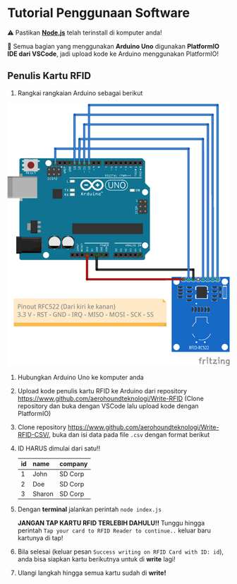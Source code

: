 # Tutorial Penggunaan Software

⚠️ Pastikan **[Node.js](https://nodejs.org/en)** telah terinstall di komputer anda!

📌 Semua bagian yang menggunakan **Arduino Uno** digunakan **PlatformIO IDE dari VSCode**, jadi upload kode ke Arduino menggunakan PlatformIO!

## Penulis Kartu RFID

1. Rangkai rangkaian Arduino sebagai berikut

![Rangkaian Arduino dan RFID](rangkaian.png)

1. Hubungkan Arduino Uno ke komputer anda
2. Upload kode penulis kartu RFID ke Arduino dari repository https://www.github.com/aerohoundteknologi/Write-RFID (Clone repository dan buka dengan VSCode lalu upload kode dengan PlatformIO)
3. Clone repository https://www.github.com/aerohoundteknologi/Write-RFID-CSV/, buka dan isi data pada file `.csv` dengan format berikut
4. ID HARUS dimulai dari satu!!
    
    
    | id | name | company |
    | --- | --- | --- |
    | 1 | John | SD Corp |
    | 2 | Doe | SD Corp |
    | 3 | Sharon | SD Corp |
    
4. Dengan **terminal** jalankan perintah `node index.js`
    
    **JANGAN TAP KARTU RFID TERLEBIH DAHULU!!** Tunggu hingga perintah `Tap your card to RFID Reader to continue..` keluar baru kartunya di tap!
    
5. Bila selesai (keluar pesan `Success writing on RFID Card with ID: id`), anda bisa siapkan kartu berikutnya untuk di **write** lagi!
6. Ulangi langkah hingga semua kartu sudah di **write!**
